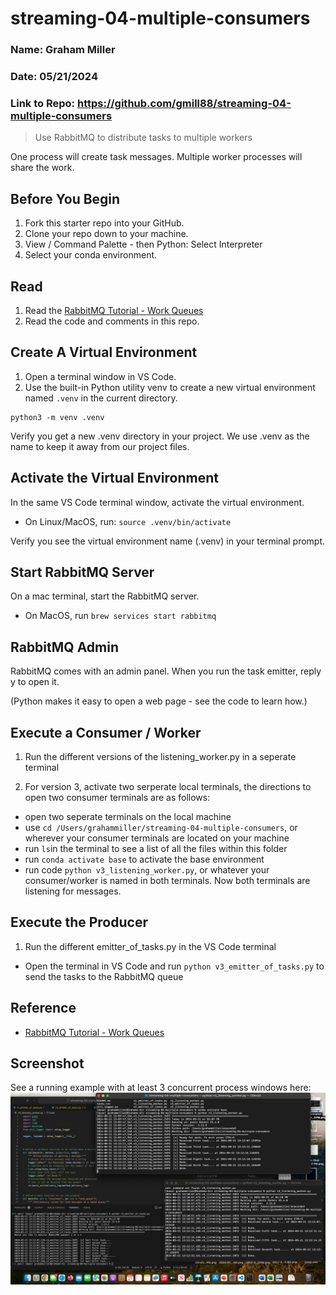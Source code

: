# streaming-04-multiple-consumers

### Name: Graham Miller
### Date: 05/21/2024
### Link to Repo: https://github.com/gmill88/streaming-04-multiple-consumers

> Use RabbitMQ to distribute tasks to multiple workers

One process will create task messages. Multiple worker processes will share the work. 


## Before You Begin

1. Fork this starter repo into your GitHub.
1. Clone your repo down to your machine.
1. View / Command Palette - then Python: Select Interpreter
1. Select your conda environment. 




## Read

1. Read the [RabbitMQ Tutorial - Work Queues](https://www.rabbitmq.com/tutorials/tutorial-two-python.html)
1. Read the code and comments in this repo.

## Create A Virtual Environment 
1. Open a terminal window in VS Code.
1. Use the built-in Python utility venv to create a new virtual environment named `.venv` in the current directory.

```shell
python3 -m venv .venv
```

Verify you get a new .venv directory in your project. 
We use .venv as the name to keep it away from our project files. 

## Activate the Virtual Environment

In the same VS Code terminal window, activate the virtual environment.

- On Linux/MacOS, run: `source .venv/bin/activate`

Verify you see the virtual environment name (.venv) in your terminal prompt.

## Start RabbitMQ Server

On a mac terminal, start the RabbitMQ server.

- On MacOS, run `brew services start rabbitmq`
 

## RabbitMQ Admin 

RabbitMQ comes with an admin panel. When you run the task emitter, reply y to open it. 

(Python makes it easy to open a web page - see the code to learn how.)



## Execute a Consumer / Worker

1. Run the different versions of the listening_worker.py in a seperate terminal 

1. For version 3, activate two serperate local terminals, the directions to open two consumer terminals are as follows:
- open two seperate terminals on the local machine
- use `cd /Users/grahammiller/streaming-04-multiple-consumers`, or wherever your consumer terminals are located on your machine
- run `ls`in the terminal to see a list of all the files within this folder
- run `conda activate base` to activate the base environment
- run code `python v3_listening_worker.py`, or whatever your consumer/worker is named in both terminals. Now both terminals are listening for messages. 

## Execute the Producer

1. Run the different emitter_of_tasks.py in the VS Code terminal
- Open the terminal in VS Code and run `python v3_emitter_of_tasks.py` to send the tasks to the RabbitMQ queue




## Reference

- [RabbitMQ Tutorial - Work Queues](https://www.rabbitmq.com/tutorials/tutorial-two-python.html)


## Screenshot

See a running example with at least 3 concurrent process windows here:
![alt text](image.png)
